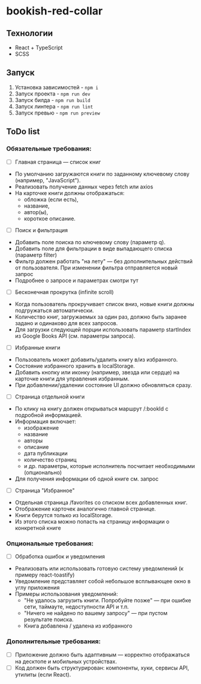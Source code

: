 # bookish-red-collar

## Технологии

- React + TypeScript
- SCSS

## Запуск

1. Установка зависимостей - `npm i`
2. Запуск проекта - `npm run dev`
3. Запуск билда - `npm run build`
4. Запуск линтера - `npm run lint`
5. Запуск превью - `npm run preview`

## ToDo list

### Обязательные требования:

- [ ] Главная страница — список книг

- По умолчанию загружаются книги по заданному ключевому слову (например, "JavaScript").
- Реализовать получение данных через fetch или axios
- На карточке книги должны отображаться:
    - обложка (если есть),
    - название,
    - автор(ы),
    - короткое описание.

- [ ] Поиск и фильтрация

- Добавить поле поиска по ключевому слову (параметр q).
- Добавить поле для фильтрации в виде выпадающего списка (параметр filter)
- Фильтр должен работать "на лету" — без дополнительных действий от пользователя. При изменении фильтра отправляется новый запрос
- Подробнее о запросе и параметрах смотри тут
- [ ] Бесконечная прокрутка (infinite scroll)

- Когда пользователь прокручивает список вниз, новые книги должны подгружаться автоматически.
- Количество книг, загружаемых за один раз, должно быть заранее задано и одинаково для всех запросов.
- Для загрузки следующей порции использовать параметр startIndex из Google Books API (см. параметры запроса).
- [ ] Избранные книги

- Пользователь может добавить/удалить книгу в/из избранного.
- Состояние избранного хранить в localStorage.
- Добавить кнопку или иконку (например, звезда или сердце) на карточке книги для управления избранным.
- При добавлении/удалении состояние UI должно обновляться сразу.
- [ ] Страница отдельной книги

- По клику на книгу должен открываться маршрут /:bookId с подробной информацией.
- Информация включает:
    - изображение
    - название
    - авторы
    - описание
    - дата публикации
    - количество страниц
    - и др. параметры, которые исполнитель посчитает необходимыми (опционально)
- Для получения информации об одной книге см. запрос

- [ ] Страница "Избранное"

- Отдельная страница /favorites со списком всех добавленных книг.
- Отображение карточек аналогично главной странице.
- Книги берутся только из localStorage.
- Из этого списка можно попасть на страницу информации о конкретной книге

### Опциональные требования:

- [ ] Обработка ошибок и уведомления

- Реализовать или использовать готовую систему уведомлений (к примеру react-toastify)
- Уведомление представляет собой небольшое всплывающее окно в углу приложения
- Примеры использования уведомлений:
    - "Не удалось загрузить книги. Попробуйте позже" — при ошибке сети, таймауте, недоступности API и т.п.
    - "Ничего не найдено по вашему запросу" — при пустом результате поиска.
    - Книга добавлена / удалена из избранного

### Дополнительные требования:

- [ ] Приложение должно быть адаптивным — корректно отображаться на десктопе и мобильных устройствах.
- [ ] Код должен быть структурирован: компоненты, хуки, сервисы API, утилиты (если React).
